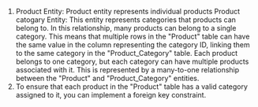 1) Product Entity: Product entity represents individual products
   Product catogary Entity: This entity represents categories that products can belong to.
   In this relationship, many products can belong to a single category. This means that multiple rows in the "Product" table can have the same value in the column representing the category ID, linking them to the 
   same category in the "Product_Category" table. Each product belongs to one category, but each category can have multiple products associated with it. This is represented by a many-to-one relationship between the 
   "Product" and "Product_Category" entities.
2) To ensure that each product in the "Product" table has a valid category assigned to it, you can implement a foreign key constraint.
